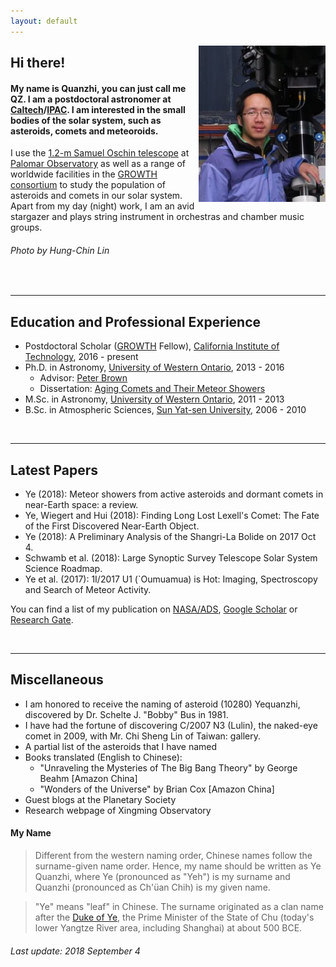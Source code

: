 ```yaml
---
layout: default
---
```


<img style="float: right;" src="me.jpg">

## Hi there!

#### My name is Quanzhi, you can just call me QZ. I am a postdoctoral astronomer at [Caltech](http://www.caltech.edu/)/[IPAC](http://www.ipac.caltech.edu/). I am interested in the small bodies of the solar system, such as asteroids, comets and meteoroids.

I use the [1.2-m Samuel Oschin telescope](http://www.astro.caltech.edu/palomar/about/telescopes/oschin.html) at [Palomar Observatory](http://www.astro.caltech.edu/palomar/homepage.html) as well as a range of worldwide facilities in the [GROWTH consortium](http://growth.caltech.edu/) to study the population of asteroids and comets in our solar system. Apart from my day (night) work, I am an avid stargazer and plays string instrument in orchestras and chamber music groups.

###### Photo by Hung-Chin Lin

<br>

* * *

## Education and Professional Experience

* Postdoctoral Scholar ([GROWTH](http://growth.caltech.edu/) Fellow), [California Institute of Technology](http://www.caltech.edu/), 2016 - present
* Ph.D. in Astronomy, [University of Western Ontario](http://www.uwo.ca/), 2013 - 2016
    * Advisor: [Peter Brown](http://meteor.uwo.ca/~pbrown/)
    * Dissertation: [Aging Comets and Their Meteor Showers](http://ir.lib.uwo.ca/etd/3903/)
* M.Sc. in Astronomy, [University of Western Ontario](http://www.uwo.ca/), 2011 - 2013
* B.Sc. in Atmospheric Sciences, [Sun Yat-sen University](http://www.sysu.edu.cn/), 2006 - 2010

<br>

* * *

## Latest Papers

* Ye (2018): Meteor showers from active asteroids and dormant comets in near-Earth space: a review.
* Ye, Wiegert and Hui (2018): Finding Long Lost Lexell's Comet: The Fate of the First Discovered Near-Earth Object.
* Ye (2018): A Preliminary Analysis of the Shangri-La Bolide on 2017 Oct 4.
* Schwamb et al. (2018): Large Synoptic Survey Telescope Solar System Science Roadmap.
* Ye et al. (2017): 1I/2017 U1 (`Oumuamua) is Hot: Imaging, Spectroscopy and Search of Meteor Activity.

You can find a list of my publication on [NASA/ADS](http://adsabs.harvard.edu/cgi-bin/nph-abs_connect?library&libname=Ye%27s+Refereed+Publication&libid=57e6ba2680), [Google Scholar](https://scholar.google.com/citations?user=F-w70dYAAAAJ&hl=en) or [Research Gate](https://www.researchgate.net/profile/Quan_Zhi_Ye).

<br>

* * *

## Miscellaneous

* I am honored to receive the naming of asteroid (10280) Yequanzhi, discovered by Dr. Schelte J. "Bobby" Bus in 1981.
* I have had the fortune of discovering C/2007 N3 (Lulin), the naked-eye comet in 2009, with Mr. Chi Sheng Lin of Taiwan: gallery.
* A partial list of the asteroids that I have named
* Books translated (English to Chinese):
    * "Unraveling the Mysteries of The Big Bang Theory" by George Beahm [Amazon China]
    * "Wonders of the Universe" by Brian Cox [Amazon China]
* Guest blogs at the Planetary Society
* Research webpage of Xingming Observatory

#### My Name

> Different from the western naming order, Chinese names follow the surname-given name order. Hence, my name should be written as Ye Quanzhi, where Ye (pronounced as "Yeh") is my surname and Quanzhi (pronounced as Ch'üan Chih) is my given name.

> "Ye" means "leaf" in Chinese. The surname originated as a clan name after the [Duke of Ye](https://en.wikipedia.org/wiki/Duke_of_Ye), the Prime Minister of the State of Chu (today's lower Yangtze River area, including Shanghai) at about 500 BCE.

###### Last update: 2018 September 4
